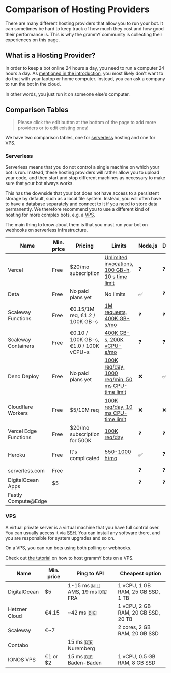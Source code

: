 # Comparison of Hosting Providers

There are many different hosting providers that allow you to run your bot.
It can sometimes be hard to keep track of how much they cost and how good their performance is.
This is why the grammY community is collecting their experiences on this page.

## What is a Hosting Provider?

In order to keep a bot online 24 hours a day, you need to run a computer 24 hours a day.
As [mentioned in the introduction](/guide/introduction.html#how-to-keep-a-bot-running), you most likely don't want to do that with your laptop or home computer.
Instead, you can ask a company to run the bot in the cloud.

In other words, you just run it on someone else's computer.

## Comparison Tables

> Please click the edit button at the bottom of the page to add more providers or to edit existing ones!

We have two comparison tables, one for [serverless](#what-does-serverless-mean) hosting and one for [VPS](#vps).

### Serverless

Serverless means that you do not control a single machine on which your bot is run.
Instead, these hosting providers will rather allow you to upload your code, and then start and stop different machines as necessary to make sure that your bot always works.

This has the downside that your bot does not have access to a persistent storage by default, such as a local file system.
Instead, you will often have to have a database separately and connect to it if you need to store data permanently.
We therefore recommend you to use a different kind of hosting for more complex bots, e.g. a [VPS](./vps.md).

The main thing to know about them is that you must run your bot on webhooks on serverless infrastructure.

| Name                  | Min. price | Pricing                               | Limits                                                                                              | Node.js            | Deno               | Web                | Notes                                |
| --------------------- | ---------- | ------------------------------------- | --------------------------------------------------------------------------------------------------- | ------------------ | ------------------ | ------------------ | ------------------------------------ |
| Vercel                | Free       | $20/mo subscription                   | [Unlimited invocations, 100 GB-h, 10 s time limit](https://vercel.com/pricing)                      | :question:         | :question:         | :question:         | Not intended for non-websites?       |
| Deta                  | Free       | No paid plans yet                     | No limits                                                                                           | :white_check_mark: | :question:         | :question:         |                                      |
| Scaleway Functions    | Free       | €0.15/1M req, €1.2 / 100K GB-s        | [1M requests, 400K GB-s/mo](https://www.scaleway.com/en/pricing/#serverless-functions)              | :question:         | :question:         | :question:         |                                      |
| Scaleway Containers   | Free       | €0.10 / 100K GB-s, €1.0 / 100K vCPU-s | [400K GB-s, 200K vCPU-s/mo](https://www.scaleway.com/en/pricing/#serverless-containers)             | :question:         | :question:         | :question:         |                                      |
| Deno Deploy           | Free       | No paid plans yet                     | [100K req/day, 1000 req/min, 50 ms CPU-time limit](https://deno.com/deploy/docs/pricing-and-limits) | :x:                | :white_check_mark: | :x:                | Beta                                 |
| Cloudflare Workers    | Free       | $5/10M req                            | [100K req/day, 10 ms CPU-time limit](https://workers.cloudflare.com/)                               | :x:                | :x:                | :white_check_mark: |                                      |
| Vercel Edge Functions | Free       | $20/mo subscription for 500K          | [100K req/day](https://vercel.com/pricing)                                                          | :question:         | :question:         | :question:         |                                      |
| Heroku                | Free       | It's complicated                      | [550-1000 h/mo](https://www.heroku.com/pricing)                                                     | :white_check_mark: | :question:         | :question:         | Long startup times, not recommended? |
| serverless.com        | Free       |                                       |                                                                                                     | :question:         | :question:         | :question:         |                                      |
| DigitalOcean Apps     | $5         |                                       |                                                                                                     | :question:         | :question:         | :question:         | Not tested                           |
| Fastly Compute@Edge   |            |                                       |                                                                                                     |                    |                    |                    |                                      |

### VPS

A virtual private server is a virtual machine that you have full control over.
You can usually access it via [SSH](https://en.wikipedia.org/wiki/Secure_Shell).
You can install any software there, and you are responsible for system upgrades and so on.

On a VPS, you can run bots using both polling or webhooks.

Check out [the tutorial](./vps.md) on how to host grammY bots on a VPS.

| Name          | Min. price | Ping to API                               | Cheapest option                    |
| ------------- | ---------- | ----------------------------------------- | ---------------------------------- |
| DigitalOcean  | $5         | 1-15 ms :netherlands: AMS, 19 ms :de: FRA | 1 vCPU, 1 GB RAM, 25 GB SSD, 1 TB  |
| Hetzner Cloud | €4.15      | ~42 ms :de:                               | 1 vCPU, 2 GB RAM, 20 GB SSD, 20 TB |
| Scaleway      | €~7        |                                           | 2 cores, 2 GB RAM, 20 GB SSD       |
| Contabo       |            | 15 ms :de: Nuremberg                      |                                    |
| IONOS VPS     | €1 or $2   | 15 ms :de: Baden-Baden                    | 1 vCPU, 0.5 GB RAM, 8 GB SSD       |
